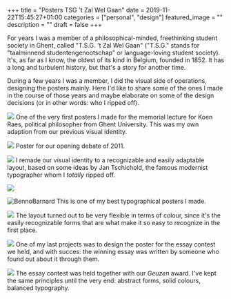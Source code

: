 +++
title =  "Posters TSG 't Zal Wel Gaan"
date = 2019-11-22T15:45:27+01:00
categories = ["personal", "design"]
featured_image = ""
description = ""
draft = false
+++

For years I was a member of a philosophical-minded, freethinking student society in Ghent, called "T.S.G. 't Zal Wel Gaan" ("T.S.G." stands for "taalminnend studentengenootschap" or language-loving student society). It's, as far as I know, the oldest of its kind in Belgium, founded in 1852. It has a long and turbulent history, but that's a story for another time.

During a few years I was a member, I did the visual side of operations, designing the posters mainly. Here I'd like to share some of the ones I made in the course of those years and maybe elaborate on some of the design decisions (or in other words: who I ripped off).
<!--more-->

![](/img/blog/TzalPosters/1_Raes.jpg)
One of the very first posters I made for the memorial lecture for Koen Raes, political philosopher from Ghent University. This was my own adaption from our previous visual identity.

![](/img/blog/TzalPosters/1_Openingsdebat2011.jpg)
Poster for our opening debate of 2011.

![](/img/blog/TzalPosters/3_Gescinska.jpg)
I remade our visual identity to a recognizable and easily adaptable layout, based on some ideas by Jan Tschichold, the famous modernist typographer whom I *totally* ripped off.

![](/img/blog/TzalPosters/4_VerhaegeIdentiteit.jpg)

![BennoBarnard](/img/blog/TzalPosters/5_BennoBarnard.jpg)
This is one of my best typographical posters I made.

![](/img/blog/TzalPosters/6_Ecologie.jpg)
The layout turned out to be very flexible in terms of colour, since it's the easily recognizable forms that are what make it so easy to recognize in the first place.

![](/img/blog/TzalPosters/7_Essaywedstrijd.jpg)
One of my last projects was to design the poster for the essay contest we held, and with succes: the winning essay was written by someone who found out about it through them.

![](/img/blog/TzalPosters/8_Geuzenprijs.jpg)
The essay contest was held together with our *Geuzen* award. I've kept the same principles until the very end: abstract forms, solid colours, balanced typography.